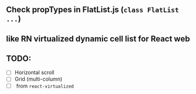 # <FlatList />

## Check propTypes in FlatList.js (`class FlatList ...`)

## <FlatList /> like RN virtualized dynamic cell list for React web

## TODO:
- [ ] Horizontal scroll
- [ ] Grid (multi-column)
- [ ] <AutoSizer /> from `react-virtualized`
